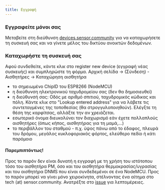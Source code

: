 ```yaml
---
title: Εγγραφή
---
```


### Εγγραφείτε μόνοι σας

Μεταβείτε στη διεύθυνση [devices.sensor.community](https://devices.sensor.community/register) για να καταχωρήσετε τη συσκευή σας και να γίνετε μέλος του δικτύου ανοικτών δεδομένων.


### Καταχωρήστε τη συσκευή σας
Αφού συνδεθείτε, κάντε κλικ στο register new device (εγγραφή νέας συσκευής) και συμπληρώστε τη φόρμα.
Αρχική σελίδα -> (Σύνδεση) - Αισθητήρες -> Καταχώρηση αισθητήρα

* το σημειωμένο ChipID του ESP8266 (NodeMCU)
* η διεύθυνση ηλεκτρονικού ταχυδρομείου σας (δεν θα δημοσιευθεί)
* η διεύθυνσή σας: Οδός με αριθμό σπιτιού, ταχυδρομικός κώδικας και πόλη. Κάντε κλικ στο "Lookup entered address" για να λάβετε τις συντεταγμένες της τοποθεσίας (θα στρογγυλοποιηθούν). Ελέγξτε τη θέση της καρφίτσας, αλλάξτε την αν χρειάζεται.
* εσωτερικό όνομα διευκολύνει τον διαχωρισμό εάν έχετε πολλαπλούς αισθητήρες (όπως κήπος, αισθητήρας για τη μαμά,...)
* το περιβάλλον του σταθμού - π.χ. ύψος πάνω από το έδαφος, πλευρά του δρόμου, μεγάλος κυκλοφοριακός φόρτος, ελεύθερο πεδίο ή κάτι παρόμοιο


#### Παρεμπιπτόντως!
Προς το παρόν δεν είναι δυνατή η εγγραφή με τη χρήση του ιστότοπου τόσο του αισθητήρα PM, όσο και του αισθητήρα θερμοκρασίας/υγρασίας και του αισθητήρα DNMS που είναι συνδεδεμένοι σε ένα NodeMCU.
Προς το παρόν μπορεί να γίνει μόνο χειροκίνητα, στέλνοντας ένα αίτημα στο tech (at) sensor.community.
Ανατρέξτε στο [issue](https://github.com/opendata-stuttgart/sensor.community/issues/117) για λεπτομέρειες.

